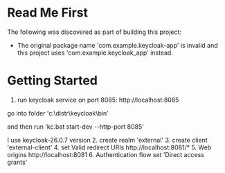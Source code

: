 # Read Me First
The following was discovered as part of building this project:

* The original package name 'com.example.keycloak-app' is invalid and this project uses 'com.example.keycloak_app' instead.

# Getting Started

1. run keycloak service on port 8085: http://localhost:8085
   
go into folder 'c:\distr\keycloak\bin' 

and then run 'kc.bat start-dev --http-port 8085'

I use keycloak-26.0.7 version
2. create realm 'external'
3. create client 'external-client'
4. set Valid redirect URIs  http://localhost:8081/*
5. Web origins http://localhost:8081
6. Authentication flow set 'Direct access grants'

